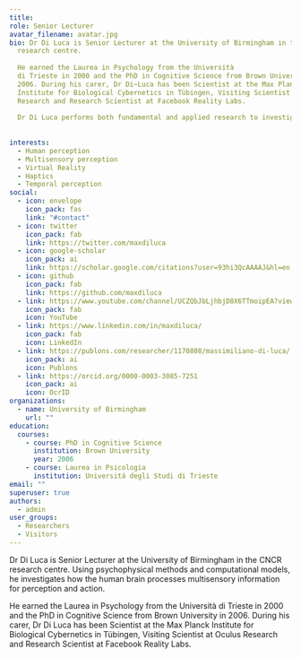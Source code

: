 ```yaml
---
title: 
role: Senior Lecturer
avatar_filename: avatar.jpg
bio: Dr Di Luca is Senior Lecturer at the University of Birmingham in the Centre for Computational Neuroscience and Cognitive
  research centre. 
  
  He earned the Laurea in Psychology from the Università
  di Trieste in 2000 and the PhD in Cognitive Science from Brown University in
  2006. During his carer, Dr Di~Luca has been Scientist at the Max Planck
  Institute for Biological Cybernetics in Tübingen, Visiting Scientist at Oculus
  Research and Research Scientist at Facebook Reality Labs.
  
  Dr Di Luca performs both fundamental and applied research to investigate how humans process multisensory stimuli, with an accent on understanding the temporal, dynamic, and interactive nature of perception. He uses psychophysical experiments and neuroimaging methods to capture how the brain employs multiple sources of sensory information and combines them with assumptions about the environment, predictions about future states of the world, and information obtained through active exploration and manipulation. Dr Di Luca employs signal processing and machine learning to discover patterns in the interaction and user's movements that relate to perception. The leitmotiv of his research is to create computational models that constitute quantitative and testable theories about the underlying cognitive and neural processes. Such models can be used for simulations (i.e. to be implemented in robots), rendering (i.e. in haptic devices), and prediction about the user movement, responses, states (i.e. to optimise the generation of sensory cues in VR system by using perceptual metrics). 
  
  
interests:
  - Human perception
  - Multisensory perception
  - Virtual Reality
  - Haptics
  - Temporal perception
social:
  - icon: envelope
    icon_pack: fas
    link: "#contact"
  - icon: twitter
    icon_pack: fab
    link: https://twitter.com/maxdiluca
  - icon: google-scholar
    icon_pack: ai
    link: https://scholar.google.com/citations?user=93hi3QcAAAAJ&hl=en
  - icon: github
    icon_pack: fab
    link: https://github.com/maxdiluca
  - link: https://www.youtube.com/channel/UCZQbJbLjhbjD8X6TTmoipEA?view_as=subscriber
    icon_pack: fab
    icon: YouTube
  - link: https://www.linkedin.com/in/maxdiluca/
    icon_pack: fab
    icon: LinkedIn
  - link: https://publons.com/researcher/1170808/massimiliano-di-luca/
    icon_pack: ai
    icon: Publons
  - link: https://orcid.org/0000-0003-3085-7251
    icon_pack: ai
    icon: OcrID
organizations:
  - name: University of Birmingham
    url: ""
education:
  courses:
    - course: PhD in Cognitive Science
      institution: Brown University
      year: 2006
    - course: Laurea in Psicologia
      institution: Universitá degli Studi di Trieste
email: ""
superuser: true
authors:
  - admin
user_groups:
  - Researchers
  - Visitors
---
```

Dr Di Luca is Senior Lecturer at the University of Birmingham in the CNCR research centre. Using psychophysical methods and computational models, he investigates how the human brain processes multisensory information for perception and action.


He earned the Laurea in Psychology from the Università di Trieste in 2000 and the PhD in Cognitive Science from Brown University in 2006. During his carer, Dr Di Luca has been Scientist at the Max Planck Institute for Biological Cybernetics in Tübingen, Visiting Scientist at Oculus Research and Research Scientist at Facebook Reality Labs.
